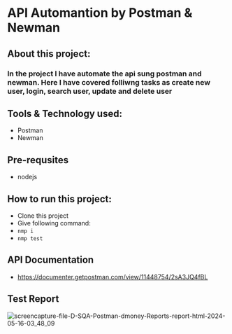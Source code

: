 # API Automantion by Postman & Newman

## About this project:
### In the project I have automate the api sung postman and newman. Here I have covered folliwng tasks as create new user, login, search user, update and delete user

## Tools & Technology used: 
- Postman
- Newman

## Pre-requsites
- nodejs

## How to run this project:
- Clone this project
- Give following command:
- ``` nmp i ```
- ``` nmp test ```

## API Documentation
- https://documenter.getpostman.com/view/11448754/2sA3JQ4fBL

## Test Report
![screencapture-file-D-SQA-Postman-dmoney-Reports-report-html-2024-05-16-03_48_09](https://github.com/SimantoTareq/api-automation-newman/assets/40123885/0a1b46cd-6211-475e-9f2a-d904d31e6052)


